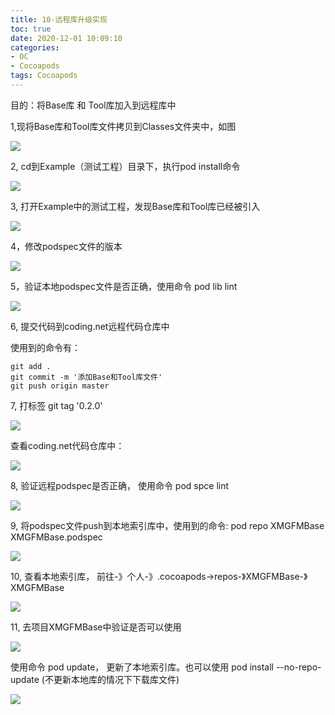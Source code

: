 ```yaml
---
title: 10-远程库升级实现
toc: true
date: 2020-12-01 10:09:10
categories: 
- OC
- Cocoapods
tags: Cocoapods
---
```


目的：将Base库 和 Tool库加入到远程库中

1,现将Base库和Tool库文件拷贝到Classes文件夹中，如图

![](10-远程库升级实现/10_001.png)

2, cd到Example（测试工程）目录下，执行pod install命令

![](10-远程库升级实现/10_002.png)

3, 打开Example中的测试工程，发现Base库和Tool库已经被引入

![](10-远程库升级实现/10_003.png)

4，修改podspec文件的版本

![](10-远程库升级实现/10_004.png)

5，验证本地podspec文件是否正确，使用命令 pod lib lint

![](10-远程库升级实现/10_005.png)

6,  提交代码到coding.net远程代码仓库中

使用到的命令有：

```
git add .
git commit -m '添加Base和Tool库文件'
git push origin master
```

7,  打标签  git tag '0.2.0'

![](10-远程库升级实现/10_006.png)

查看coding.net代码仓库中：

![](10-远程库升级实现/10_007.png)

8,  验证远程podspec是否正确， 使用命令 pod spce lint

![](10-远程库升级实现/10_008.png)

9, 将podspec文件push到本地索引库中，使用到的命令: pod repo XMGFMBase XMGFMBase.podspec

![](10-远程库升级实现/10_009.png)

10, 查看本地索引库， 前往-》个人-》.cocoapods->repos-》XMGFMBase-》XMGFMBase

![](10-远程库升级实现/10_010.png)

11,  去项目XMGFMBase中验证是否可以使用

![](10-远程库升级实现/10_011.png)

使用命令 pod update， 更新了本地索引库。也可以使用 pod install --no-repo-update  (不更新本地库的情况下下载库文件)

![](10-远程库升级实现/10_012.png)


